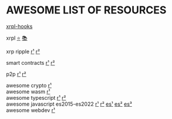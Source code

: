 
# AWESOME LIST OF RESOURCES

[xrpl-hooks](https://github.com/stars/f1f47a23/lists/xrpl-hooks)<br>

xrpl [⭐](https://github.com/stars/f1f47a23/lists/xrpl) [📚](https://github.com/topics/xrpl)<br>

xrp ripple [r¹](https://github.com/stars/f1f47a23/lists/ripple-xrp-ecosystem) [r²](https://github.com/topics/xrp)<br>

smart contracts [r¹](https://github.com/stars/f1f47a23/lists/smart-contracts-dapps) [r²](https://github.com/topics/ethereum)<br>

p2p [r¹](https://github.com/stars/f1f47a23/lists/p2p-holochain) [r²](https://github.com/topics/p2p)<br>

awesome crypto [r¹](https://github.com/stars/f1f47a23/lists/awesome-crypto)<br>
awesome wasm [r¹](https://github.com/stars/f1f47a23/lists/awesome-wasm)<br>
awesome typescript [r¹](https://github.com/stars/f1f47a23/lists/awesome-typescript) [r²](https://github.com/topics/typescript)<br>
awesome javascript es2015-es2022 [r¹](https://github.com/stars/f1f47a23/lists/awesome-javascript) [r²](https://github.com/topics/javascript) 
 [es¹](https://deliciousinsights.github.io/confoo-es2022/#/mainTitle) [es²](https://yagmurcetintas.com/journal/whats-new-in-es2022) 
[es³](https://dev.to/jasmin/whats-new-in-es2022-1de6)<br>
awesome webdev [r¹](https://github.com/stars/f1f47a23/lists/awesome-webdev)<br>
<br><br>


